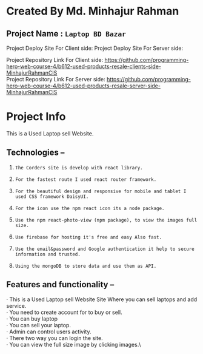 # Created By Md. Minhajur Rahman

## Project Name : `Laptop BD Bazar`
Project Deploy Site For Client side: 
Project Deploy Site For Server side: 


Project Repository Link For Client side: https://github.com/programming-hero-web-course-4/b612-used-products-resale-clients-side-MinhajurRahmanCIS \
Project Repository Link For Server side: https://github.com/programming-hero-web-course-4/b612-used-products-resale-server-side-MinhajurRahmanCIS 

# Project Info
This is a Used Laptop sell Website.
## Technologies  –
1.     The Corders site is develop with react library.  
2.     For the fastest route I used react router framework.
3.     For the beautiful design and responsive for mobile and tablet I used CSS framework DaisyUI.
4.     For the icon use the npm react icon its a node package.
5.     Use the npm react-photo-view (npm package), to view the images full size.
6.     Use firebase for hosting it's free and easy Also fast.
7.     Use the email&password and Google authentication it help to secure information and trusted.
8.     Using the mongoDB to store data and use them as API.
## Features and functionality –
·         This is a  Used Laptop sell Website Site Where you can sell laptops and add service.\
·         You need to create account for to buy or sell.\
·         You can buy laptop\
·         You can sell your laptop.\
·         Admin can control users activity.\
·         There two way you can login the site.\
·         You can view the full size image by clicking images.\